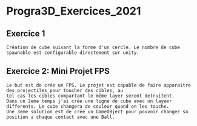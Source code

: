 # Progra3D_Exercices_2021

## Exercice 1
	Création de cube suivant la forme d'un cercle. Le nombre de cube spawnable est configurable directement sur unity.

## Exercice 2: Mini Projet FPS
	Le but est de crée un FPS. Le projet est capable de faire apparaitre des projectiles pour toucher des cibles, au 
	tel cas les cibles compartant le même layer seront detruitent.
	Dans un 2eme temps j'ai crée une ligne de cube avec un layeer differents. Le cube changera de couleur quand on les touche.
	Une 3eme solution est de crée un GameOBject pour pouvoir changer sa position a chaque contact avec une Ball.
